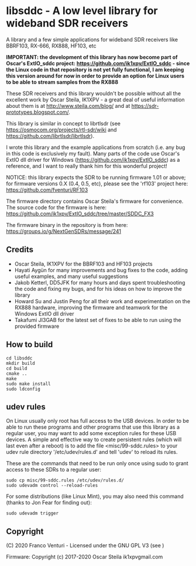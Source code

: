 # libsddc - A low level library for wideband SDR receivers

A library and a few simple applications for wideband SDR receivers like BBRF103, RX-666, RX888, HF103, etc

**IMPORTANT: the development of this library has now become part of Oscar's ExtIO_sddc project: https://github.com/ik1xpv/ExtIO_sddc - since the Linux code in that repository is not yet fully functional, I am keeping this version around for now in order to provide an option for Linux users to be able to stream samples from the RX888**


These SDR receivers and this library wouldn't be possible without all the excellent work by Oscar Steila, IK1XPV - a great deal of useful information about them is at <http://www.steila.com/blog/> and at <https://sdr-prototypes.blogspot.com/>.

This library is similar in concept to librtlsdr (see <https://osmocom.org/projects/rtl-sdr/wiki> and <https://github.com/librtlsdr/librtlsdr>).

I wrote this library and the example applications from scratch (i.e. any bug in this code is exclusively my fault). Many parts of the code use Oscar's ExtIO dll driver for Windows (<https://github.com/ik1xpv/ExtIO_sddc>) as a reference, and I want to really thank him for this wonderful project!


NOTICE: this library expects the SDR to be running firmware 1.01 or above; for firmware versions 0.X (0.4, 0.5, etc), please see the 'rf103' project here: https://github.com/fventuri/RF103


The firmware directory contains Oscar Steila's firmware for convenience. The source code for the firmware is here: https://github.com/ik1xpv/ExtIO_sddc/tree/master/SDDC_FX3

The firmware binary in the repository is from here:
https://groups.io/g/NextGenSDRs/message/241

## Credits

- Oscar Steila, IK1XPV for the BBRF103 and HF103 projects
- Hayati Aygün for many improvements and bug fixes to the code, adding useful examples, and many useful suggestions
- Jakob Ketterl, DD5JFK for many hours and days spent troubleshooting the code and fixing my bugs, and for his ideas on how to improve the library
- Howard Su and Justin Peng for all their work and experimentation on the RX888 hardware, improving the firmware and teamwork for the Windows ExtIO dll driver
- Takafumi JI3GAB for the latest set of fixes to be able to run using the provided firmware


## How to build

```
cd libsddc
mkdir build
cd build
cmake ..
make
sudo make install
sudo ldconfig
```

## udev rules

On Linux usually only root has full access to the USB devices. In order to be able to run these programs and other programs that use this library as a regular user, you may want to add some exception rules for these USB devices. A simple and effective way to create persistent rules (which will last even after a reboot) is to add the file <misc/99-sddc.rules> to your udev rule directory '/etc/udev/rules.d' and tell 'udev' to reload its rules.

These are the commands that need to be run only once using sudo to grant access to these SDRs to a regular user:
```
sudo cp misc/99-sddc.rules /etc/udev/rules.d/
sudo udevadm control --reload-rules
```

For some distributions (like Linux Mint), you may also need this command (thanks to Jon Fear for finding out):
```
sudo udevadm trigger
```

## Copyright

(C) 2020 Franco Venturi - Licensed under the GNU GPL V3 (see <LICENSE>)

Firmware:
Copyright (c) 2017-2020 Oscar Steila ik1xpv<at>gmail.com
